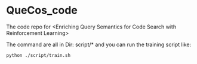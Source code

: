 # QueCos_code
The code repo for &lt;Enriching Query Semantics for Code Search with Reinforcement Learning>

The command are all in Dir: script/* and you can run the training script like:

```
python ./script/train.sh
```
